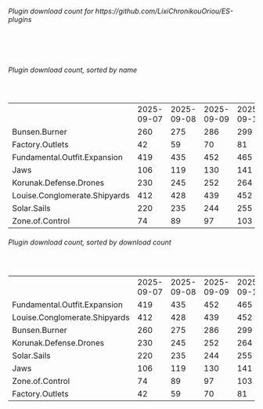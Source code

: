 <h6>Plugin download count for https://github.com/LixiChronikouOriou/ES-plugins</h6><br>
<br>
<h6>Plugin download count, sorted by name</h6><sub><sup><br>
<table>
	<tr>
		<td></td>
		<td>2025-09-07</td>
		<td>2025-09-08</td>
		<td>2025-09-09</td>
		<td>2025-09-10</td>
		<td>2025-09-11</td>
		<td>2025-09-12</td>
		<td>2025-09-13</td>
		<td>today +</td>
	</tr>
	<tr>
		<td>Bunsen.Burner</td>
		<td>260</td>
		<td>275</td>
		<td>286</td>
		<td>299</td>
		<td>307</td>
		<td>316</td>
		<td>317</td>
		<td>+ 1</td>
	</tr>
	<tr>
		<td>Factory.Outlets</td>
		<td>42</td>
		<td>59</td>
		<td>70</td>
		<td>81</td>
		<td>90</td>
		<td>101</td>
		<td>102</td>
		<td>+ 1</td>
	</tr>
	<tr>
		<td>Fundamental.Outfit.Expansion</td>
		<td>419</td>
		<td>435</td>
		<td>452</td>
		<td>465</td>
		<td>498</td>
		<td>521</td>
		<td>522</td>
		<td>+ 1</td>
	</tr>
	<tr>
		<td>Jaws</td>
		<td>106</td>
		<td>119</td>
		<td>130</td>
		<td>141</td>
		<td>151</td>
		<td>160</td>
		<td>161</td>
		<td>+ 1</td>
	</tr>
	<tr>
		<td>Korunak.Defense.Drones</td>
		<td>230</td>
		<td>245</td>
		<td>252</td>
		<td>264</td>
		<td>276</td>
		<td>286</td>
		<td>287</td>
		<td>+ 1</td>
	</tr>
	<tr>
		<td>Louise.Conglomerate.Shipyards</td>
		<td>412</td>
		<td>428</td>
		<td>439</td>
		<td>452</td>
		<td>474</td>
		<td>487</td>
		<td>488</td>
		<td>+ 1</td>
	</tr>
	<tr>
		<td>Solar.Sails</td>
		<td>220</td>
		<td>235</td>
		<td>244</td>
		<td>255</td>
		<td>267</td>
		<td>275</td>
		<td>276</td>
		<td>+ 1</td>
	</tr>
	<tr>
		<td>Zone.of.Control</td>
		<td>74</td>
		<td>89</td>
		<td>97</td>
		<td>103</td>
		<td>109</td>
		<td>117</td>
		<td>118</td>
		<td>+ 1</td>
	</tr>
</table>
</sub></sup>
<h6>Plugin download count, sorted by download count</h6><sub><sup><br>
<table>
	<tr>
		<td></td>
		<td>2025-09-07</td>
		<td>2025-09-08</td>
		<td>2025-09-09</td>
		<td>2025-09-10</td>
		<td>2025-09-11</td>
		<td>2025-09-12</td>
		<td>2025-09-13</td>
		<td>today +</td>
	</tr>
	<tr>
		<td>Fundamental.Outfit.Expansion</td>
		<td>419</td>
		<td>435</td>
		<td>452</td>
		<td>465</td>
		<td>498</td>
		<td>521</td>
		<td>522</td>
		<td>+ 1</td>
	</tr>
	<tr>
		<td>Louise.Conglomerate.Shipyards</td>
		<td>412</td>
		<td>428</td>
		<td>439</td>
		<td>452</td>
		<td>474</td>
		<td>487</td>
		<td>488</td>
		<td>+ 1</td>
	</tr>
	<tr>
		<td>Bunsen.Burner</td>
		<td>260</td>
		<td>275</td>
		<td>286</td>
		<td>299</td>
		<td>307</td>
		<td>316</td>
		<td>317</td>
		<td>+ 1</td>
	</tr>
	<tr>
		<td>Korunak.Defense.Drones</td>
		<td>230</td>
		<td>245</td>
		<td>252</td>
		<td>264</td>
		<td>276</td>
		<td>286</td>
		<td>287</td>
		<td>+ 1</td>
	</tr>
	<tr>
		<td>Solar.Sails</td>
		<td>220</td>
		<td>235</td>
		<td>244</td>
		<td>255</td>
		<td>267</td>
		<td>275</td>
		<td>276</td>
		<td>+ 1</td>
	</tr>
	<tr>
		<td>Jaws</td>
		<td>106</td>
		<td>119</td>
		<td>130</td>
		<td>141</td>
		<td>151</td>
		<td>160</td>
		<td>161</td>
		<td>+ 1</td>
	</tr>
	<tr>
		<td>Zone.of.Control</td>
		<td>74</td>
		<td>89</td>
		<td>97</td>
		<td>103</td>
		<td>109</td>
		<td>117</td>
		<td>118</td>
		<td>+ 1</td>
	</tr>
	<tr>
		<td>Factory.Outlets</td>
		<td>42</td>
		<td>59</td>
		<td>70</td>
		<td>81</td>
		<td>90</td>
		<td>101</td>
		<td>102</td>
		<td>+ 1</td>
	</tr>
</table>
</sub></sup>
